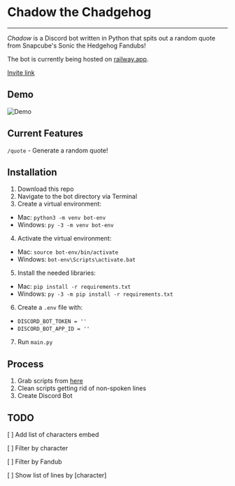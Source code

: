 # Chadow the Chadgehog
-----
*Chadow* is a Discord bot written in Python that spits out a random quote from Snapcube's Sonic the Hedgehog Fandubs!

The bot is currently being hosted on [railway.app](https://railway.app). 

[Invite link](https://discord.com/api/oauth2/authorize?client_id=1032925984976011264&permissions=8&scope=bot%20applications.commands)

## Demo

![Demo](https://cdn.discordapp.com/attachments/1032086244559179807/1037594165812404234/chadow_demo.gif)

## Current Features
`/quote` - Generate a random quote!

## Installation
1. Download this repo
2. Navigate to the bot directory via Terminal
3. Create a virtual environment: 
- Mac: `python3 -m venv bot-env`
- Windows: `py -3 -m venv bot-env` 
4. Activate the virtual environment: 
- Mac: `source bot-env/bin/activate`
- Windows: `bot-env\Scripts\activate.bat`
5. Install the needed libraries: 
- Mac: `pip install -r requirements.txt`
- Windows: `py -3 -m pip install -r requirements.txt`
6. Create a `.env` file with:
- `DISCORD_BOT_TOKEN = ''`
- `DISCORD_BOT_APP_ID = ''`
7. Run `main.py`

## Process
1. Grab scripts from [here](https://realtimefandub.fandom.com/wiki/Category:SnapCube%27s_Real-Time_Fandub_episode_transcripts)
2. Clean scripts getting rid of non-spoken lines
3. Create Discord Bot

## TODO
[ ] Add list of characters embed

[ ] Filter by character

[ ] Filter by Fandub

[ ] Show list of lines by [character]
